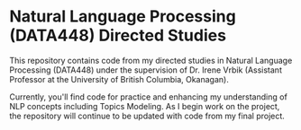 # Natural Language Processing (DATA448) Directed Studies

This repository contains code from my directed studies in Natural Language Processing (DATA448) under the supervision of Dr. Irene Vrbik (Assistant Professor at the University of British Columbia, Okanagan).

Currently, you'll find code for practice and enhancing my understanding of NLP concepts including Topics Modeling. As I begin work on the project, the repository will continue to be updated with code from my final project.
